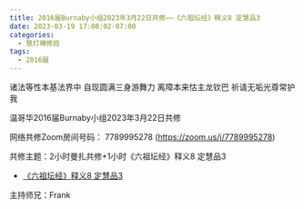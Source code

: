 ```yaml
---
title: 2016届Burnaby小组2023年3月22日共修——《六祖坛经》释义8 定慧品3
date: 2023-03-19 17:08:02-07:00
categories:
  - 慧灯禅修班
tags:
  - 2016届
---
```

诸法等性本基法界中 自现圆满三身游舞力 离障本来怙主龙钦巴 祈请无垢光尊常护我

温哥华2016届Burnaby小组2023年3月22日共修

网络共修Zoom房间号码： 7789995278 (<https://zoom.us/j/7789995278>)

共修主题：2小时曼扎共修+1小时《六祖坛经》释义8 定慧品3

* [《六祖坛经》释义8 定慧品3](https://www.youtube.com/watch?v=DgtuwfM3xQ0&t=3s)


主持师兄：Frank
